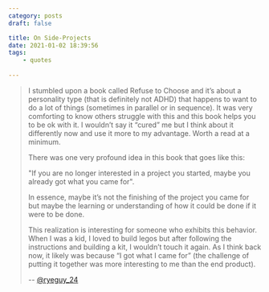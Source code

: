 ```yaml
---
category: posts
draft: false

title: On Side-Projects
date: 2021-01-02 18:39:56
tags:
    - quotes
    
---
```


> I stumbled upon a book called Refuse to Choose and it’s about a personality type (that is definitely not ADHD) that happens to want to do a lot of things (sometimes in parallel or in sequence). It was very comforting to know others struggle with this and this book helps you to be ok with it. I wouldn’t say it “cured” me but I think about it differently now and use it more to my advantage. Worth a read at a minimum.
> 
> There was one very profound idea in this book that goes like this:
> 
> "If you are no longer interested in a project you started, maybe you already got what you came for".
> 
> In essence, maybe it’s not the finishing of the project you came for but maybe the learning or understanding of how it could be done if it were to be done.
> 
> This realization is interesting for someone who exhibits this behavior. When I was a kid, I loved to build legos but after following the instructions and building a kit, I wouldn’t touch it again. As I think back now, it likely was because “I got what I came for” (the challenge of putting it together was more interesting to me than the end product).
>
> -- [@ryeguy_24](https://news.ycombinator.com/item?id=22793146)

